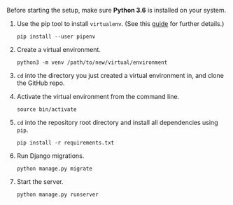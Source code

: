 Before starting the setup, make sure **Python 3.6** is installed on your system.

1. Use the pip tool to install `virtualenv`. (See this [guide](http://docs.python-guide.org/en/latest/dev/virtualenvs/) for further details.)

	`pip install --user pipenv`

2. Create a virtual environment.

    `python3 -m venv /path/to/new/virtual/environment`

3. `cd` into the directory you just created a virtual environment in, and clone the GitHub repo.

4. Activate the virtual environment from the command line.

    `source bin/activate`

5. `cd` into the repository root directory and install all dependencies using `pip`.

    `pip install -r requirements.txt`

6. Run Django migrations.

    `python manage.py migrate`

7. Start the server.

    `python manage.py runserver`
